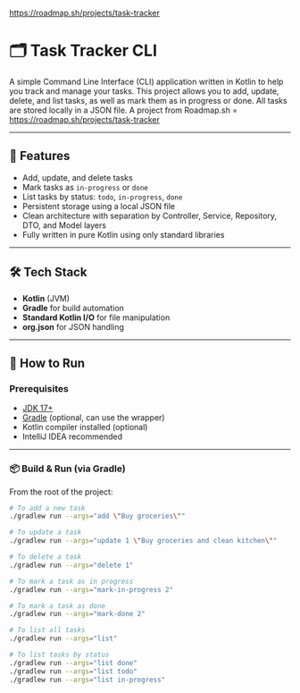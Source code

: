 https://roadmap.sh/projects/task-tracker

# 🗂️ Task Tracker CLI

A simple Command Line Interface (CLI) application written in Kotlin to help you track and manage your tasks. This project allows you to add, update, delete, and list tasks, as well as mark them as in progress or done. All tasks are stored locally in a JSON file.
A project from Roadmap.sh = https://roadmap.sh/projects/task-tracker


---

## 📌 Features

- Add, update, and delete tasks
- Mark tasks as `in-progress` or `done`
- List tasks by status: `todo`, `in-progress`, `done`
- Persistent storage using a local JSON file
- Clean architecture with separation by Controller, Service, Repository, DTO, and Model layers
- Fully written in pure Kotlin using only standard libraries

---

## 🛠️ Tech Stack

- **Kotlin** (JVM)
- **Gradle** for build automation
- **Standard Kotlin I/O** for file manipulation
- **org.json** for JSON handling

---

## 🚀 How to Run

### Prerequisites

- [JDK 17+](https://adoptopenjdk.net/)
- [Gradle](https://gradle.org/) (optional, can use the wrapper)
- Kotlin compiler installed (optional)
- IntelliJ IDEA recommended

---

### 📦 Build & Run (via Gradle)

From the root of the project:

```bash
# To add a new task
./gradlew run --args="add \"Buy groceries\""

# To update a task
./gradlew run --args="update 1 \"Buy groceries and clean kitchen\""

# To delete a task
./gradlew run --args="delete 1"

# To mark a task as in progress
./gradlew run --args="mark-in-progress 2"

# To mark a task as done
./gradlew run --args="mark-done 2"

# To list all tasks
./gradlew run --args="list"

# To list tasks by status
./gradlew run --args="list done"
./gradlew run --args="list todo"
./gradlew run --args="list in-progress"
